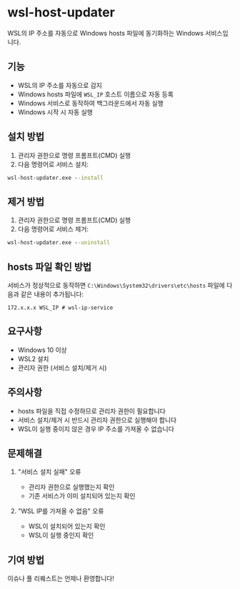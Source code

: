 # wsl-host-updater

WSL의 IP 주소를 자동으로 Windows hosts 파일에 동기화하는 Windows 서비스입니다.

## 기능
- WSL의 IP 주소를 자동으로 감지
- Windows hosts 파일에 `WSL_IP` 호스트 이름으로 자동 등록
- Windows 서비스로 동작하여 백그라운드에서 자동 실행
- Windows 시작 시 자동 실행

## 설치 방법

1. 관리자 권한으로 명령 프롬프트(CMD) 실행
2. 다음 명령어로 서비스 설치:
```cmd
wsl-host-updater.exe --install
```

## 제거 방법

1. 관리자 권한으로 명령 프롬프트(CMD) 실행
2. 다음 명령어로 서비스 제거:
```cmd
wsl-host-updater.exe --uninstall
```

## hosts 파일 확인 방법

서비스가 정상적으로 동작하면 `C:\Windows\System32\drivers\etc\hosts` 파일에 다음과 같은 내용이 추가됩니다:
```
172.x.x.x WSL_IP # wsl-ip-service
```

## 요구사항
- Windows 10 이상
- WSL2 설치
- 관리자 권한 (서비스 설치/제거 시)

## 주의사항
- hosts 파일을 직접 수정하므로 관리자 권한이 필요합니다
- 서비스 설치/제거 시 반드시 관리자 권한으로 실행해야 합니다
- WSL이 실행 중이지 않은 경우 IP 주소를 가져올 수 없습니다

## 문제해결

1. "서비스 설치 실패" 오류
   - 관리자 권한으로 실행했는지 확인
   - 기존 서비스가 이미 설치되어 있는지 확인

2. "WSL IP를 가져올 수 없음" 오류
   - WSL이 설치되어 있는지 확인
   - WSL이 실행 중인지 확인

## 기여 방법
이슈나 풀 리퀘스트는 언제나 환영합니다!